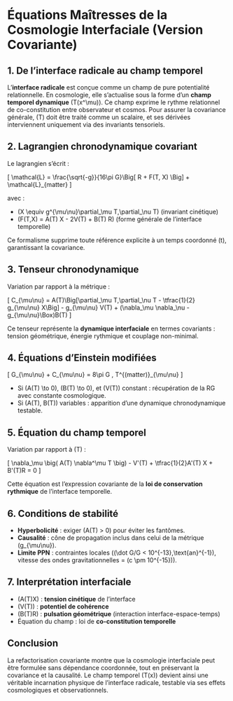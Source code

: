 # Équations Maîtresses de la Cosmologie Interfaciale (Version Covariante)

## 1. De l’interface radicale au champ temporel

L’**interface radicale** est conçue comme un champ de pure potentialité relationnelle. En cosmologie, elle s’actualise sous la forme d’un **champ temporel dynamique** \(T(x^\mu)\). Ce champ exprime le rythme relationnel de co-constitution entre observateur et cosmos. Pour assurer la covariance générale, \(T\) doit être traité comme un scalaire, et ses dérivées interviennent uniquement via des invariants tensoriels.

## 2. Lagrangien chronodynamique covariant

Le lagrangien s’écrit :

\[
\mathcal{L} = \frac{\sqrt{-g}}{16\pi G}\Big[ R + F(T, X) \Big] + \mathcal{L}_{matter}
\]

avec :

- \(X \equiv g^{\mu\nu}\partial_\mu T\,\partial_\nu T\) (invariant cinétique)
- \(F(T,X) = A(T) X - 2V(T) + B(T) R\) (forme générale de l’interface temporelle)

Ce formalisme supprime toute référence explicite à un temps coordonné \(t\), garantissant la covariance.

## 3. Tenseur chronodynamique

Variation par rapport à la métrique :

\[
C_{\mu\nu} = A(T)\Big[\partial_\mu T\,\partial_\nu T - \tfrac{1}{2} g_{\mu\nu} X\Big] - g_{\mu\nu} V(T) + (\nabla_\mu \nabla_\nu - g_{\mu\nu}\Box)B(T)
\]

Ce tenseur représente la **dynamique interfaciale** en termes covariants : tension géométrique, énergie rythmique et couplage non-minimal.

## 4. Équations d’Einstein modifiées

\[
G_{\mu\nu} + C_{\mu\nu} = 8\pi G \, T^{(matter)}_{\mu\nu}
\]

- Si \(A(T) \to 0\), \(B(T) \to 0\), et \(V(T)\) constant : récupération de la RG avec constante cosmologique.
- Si \(A(T), B(T)\) variables : apparition d’une dynamique chronodynamique testable.

## 5. Équation du champ temporel

Variation par rapport à \(T\) :

\[
\nabla_\mu \big( A(T) \nabla^\mu T \big) - V'(T) + \tfrac{1}{2}A'(T) X + B'(T)R = 0
\]

Cette équation est l’expression covariante de la **loi de conservation rythmique** de l’interface temporelle.

## 6. Conditions de stabilité

- **Hyperbolicité** : exiger \(A(T) > 0\) pour éviter les fantômes.
- **Causalité** : cône de propagation inclus dans celui de la métrique \(g_{\mu\nu}\).
- **Limite PPN** : contraintes locales (\(\dot G/G < 10^{-13}\,\text{an}^{-1}\), vitesse des ondes gravitationnelles = \(c \pm 10^{-15}\)).

## 7. Interprétation interfaciale

- \(A(T)X\) : **tension cinétique** de l’interface
- \(V(T)\) : **potentiel de cohérence**
- \(B(T)R\) : **pulsation géométrique** (interaction interface-espace-temps)
- Équation du champ : loi de **co-constitution temporelle**

## Conclusion

La refactorisation covariante montre que la cosmologie interfaciale peut être formulée sans dépendance coordonnée, tout en préservant la covariance et la causalité. Le champ temporel \(T(x)\) devient ainsi une véritable incarnation physique de l’interface radicale, testable via ses effets cosmologiques et observationnels.


